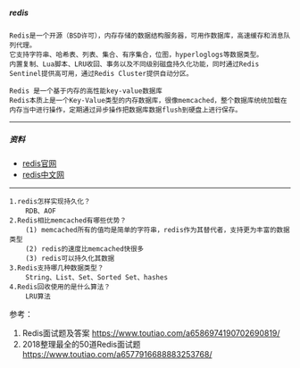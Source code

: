 
##### redis
    Redis是一个开源（BSD许可），内存存储的数据结构服务器，可用作数据库，高速缓存和消息队列代理。
    它支持字符串、哈希表、列表、集合、有序集合，位图，hyperloglogs等数据类型。
    内置复制、Lua脚本、LRU收回、事务以及不同级别磁盘持久化功能，同时通过Redis Sentinel提供高可用，通过Redis Cluster提供自动分区。

    Redis 是一个基于内存的高性能key-value数据库
    Redis本质上是一个Key-Value类型的内存数据库，很像memcached，整个数据库统统加载在内存当中进行操作，定期通过异步操作把数据库数据flush到硬盘上进行保存。
---
##### 资料
* [redis官网](https://redis.io/)
* [redis中文网](http://www.redis.net.cn/)



---
    1.redis怎样实现持久化？
        RDB、AOF
    2.Redis相比memcached有哪些优势？
        (1) memcached所有的值均是简单的字符串，redis作为其替代者，支持更为丰富的数据类型
        (2) redis的速度比memcached快很多
        (3) redis可以持久化其数据
    3.Redis支持哪几种数据类型？
        String、List、Set、Sorted Set、hashes
    4.Redis回收使用的是什么算法？
        LRU算法


参考：

1. Redis面试题及答案  https://www.toutiao.com/a6586974190702690819/
2. 2018整理最全的50道Redis面试题  https://www.toutiao.com/a6577916688883253768/
